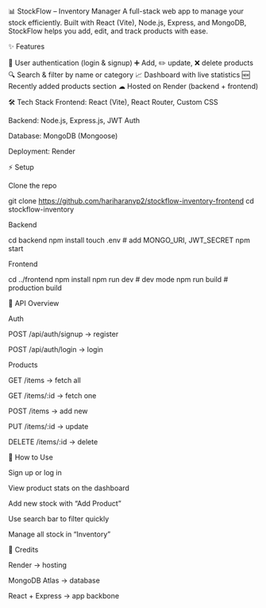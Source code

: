 📊 StockFlow – Inventory Manager
A full-stack web app to manage your stock efficiently. Built with React (Vite), Node.js, Express, and MongoDB, StockFlow helps you add, edit, and track products with ease.

✨ Features

  🔑 User authentication (login & signup)
  ➕ Add, ✏️ update, ❌ delete products
  🔍 Search & filter by name or category
  📈 Dashboard with live statistics
  🆕 Recently added products section
  ☁ Hosted on Render (backend + frontend)

🛠 Tech Stack
Frontend: React (Vite), React Router, Custom CSS

Backend: Node.js, Express.js, JWT Auth

Database: MongoDB (Mongoose)

Deployment: Render

⚡ Setup

Clone the repo

git clone https://github.com/hariharanvp2/stockflow-inventory-frontend
cd stockflow-inventory


Backend

cd backend
npm install
touch .env   # add MONGO_URI, JWT_SECRET
npm start


Frontend

cd ../frontend
npm install
npm run dev    # dev mode
npm run build  # production build

🔗 API Overview

Auth

POST /api/auth/signup → register

POST /api/auth/login → login

Products

GET /items → fetch all

GET /items/:id → fetch one

POST /items → add new

PUT /items/:id → update

DELETE /items/:id → delete

🚀 How to Use

Sign up or log in

View product stats on the dashboard

Add new stock with “Add Product”

Use search bar to filter quickly

Manage all stock in “Inventory”

🙌 Credits

Render → hosting

MongoDB Atlas → database

React + Express → app backbone
